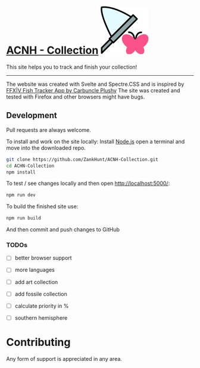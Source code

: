 # [ACNH - Collection](https://acnh-collection.com/) ![ACNH - Collection Icon](https://raw.githubusercontent.com/ZankHunt/ACNH-Collection/master/public/img/icons/icon.svg "ACNH - Collection Icon")
This site helps you to track and finish your collection!

---

The website was created with Svelte and Spectre.CSS and is inspired by [FFX|V Fish Tracker App by Carbuncle Plushy](https://github.com/icykoneko/ff14-fish-tracker-app)
The site was created and tested with Firefox and other browsers might have bugs.

## Development
Pull requests are always welcome.

To install and work on the site locally:
Install [Node.js](https://nodejs.org/) open a terminal and move into the downloaded repo.

```bash
git clone https://github.com/ZankHunt/ACNH-Collection.git
cd ACHN-Collection
npm install
```

To test / see changes locally and then open [http://localhost:5000/](http://localhost:5000/):
```bash
npm run dev
```

To build the finished site use:
```bash
npm run build
```

And then commit and push changes to GitHub

### TODOs
 - [ ] better browser support
 - [ ] more languages 
 - [ ] add art collection
 - [ ] add fossile collection
 - [ ] calculate priority in %
 - [ ] southern hemisphere


# Contributing
Any form of support is appreciated in any area. 